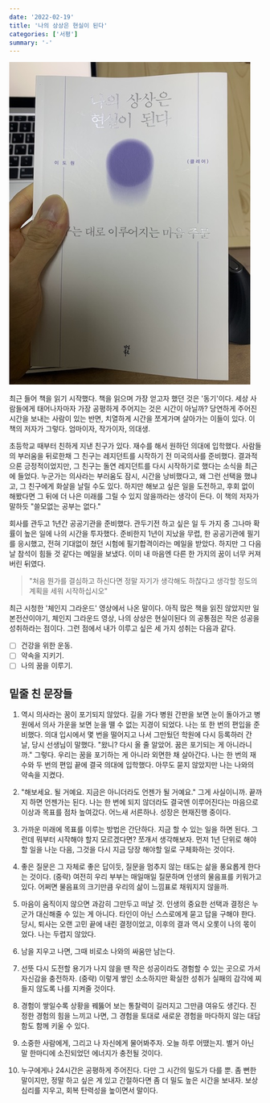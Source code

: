```yaml
---
date: '2022-02-19'
title: '나의 상상은 현실이 된다'
categories: ['서평']
summary: '-'
---
```


![](images/my-imagination.jpeg)

최근 들어 책을 읽기 시작했다. 책을 읽으며 가장 얻고자 했던 것은 '동기'이다.
세상 사람들에게 태어나자마자 가장 공평하게 주어지는 것은 시간이 아닐까?
당연하게 주어진 시간을 보내는 사람이 있는 반면, 치열하게 시간을 쪼게가며 살아가는 이들이 있다. 이 책의 저자가 그렇다. 엄마이자, 작가이자, 의대생.

초등학교 때부터 친하게 지낸 친구가 있다. 재수를 해서 원하던 의대에 입학했다. 사람들의 부러움을 뒤로한채 그 친구는 레지던트를 시작하기 전 미국의사를 준비했다. 결과적으론 긍정적이었지만, 그 친구는 돌연 레지던트를 다시 시작하기로 했다는 소식을 최근에 들었다. 누군가는 의사라는 부러움도 잠시, 시간을 낭비했다고, 왜 그런 선택을 했냐고, 그 친구에게 화살을 날릴 수도 있다. 하지만 해보고 싶은 일을 도전하고, 후회 없이 해봤다면 그 뒤에 더 나은 미래를 그릴 수 있지 않을까라는 생각이 든다. 이 책의 저자가 말하듯 "쓸모없는 공부는 없다."

회사를 관두고 1년간 공공기관을 준비했다. 관두기전 하고 싶은 일 두 가지 중 그나마 확률이 높은 일에 나의 시간을 투자했다. 준비한지 1년이 지났을 무렵, 한 공공기관에 필기를 응시했고, 전혀 기대없이 쳤던 시험에 필기합격이라는 메일을 받았다. 하지만 그 다음 날 참석이 힘들 것 같다는 메일을 보냈다. 이미 내 마음엔 다른 한 가지의 꿈이 너무 커져버린 뒤였다.

> "처음 뭔가를 결심하고 하신다면 정말 자기가 생각해도 하찮다고 생각할 정도의 계획을 세워 시작하십시오"

최근 시청한 '체인지 그라운드' 영상에서 나온 말이다.
아직 많은 책을 읽진 않았지만 일본전산이야기, 체인지 그라운드 영상, 나의 상상은 현실이된다 의 공통점은 작은 성공을 성취하라는 점이다.
그런 점에서 내가 이루고 싶은 세 가지 성취는 다음과 같다.

- [ ] 건강을 위한 운동.
- [ ] 약속을 지키기.
- [ ] 나의 꿈을 이루기.

## 밑줄 친 문장들

1. 역시 의사라는 꿈이 포기되지 않았다. 길을 가다 병원 간판을 보면 눈이 돌아가고 병원에서 의사 가운을 보면 눈을 뗄 수 없는 지경이 되었다. 나는 또 한 번의 편입을 준비했다. 의대 입시에서 몇 번을 떨어지고 나서 그만뒀던 학원에 다시 등록하러 간 날, 당시 선생님이 말했다. "왔니? 다시 올 줄 알았어. 꿈은 포기되는 게 아니라니까."
   그렇다. 우리는 꿈을 포기하는 게 아니라 외면한 채 살아간다. 나는 한 번의 재수와 두 번의 편입 끝에 결국 의대에 입학했다. 아무도 묻지 않았지만 나는 나와의 약속을 지켰다.

2. "해보세요. 될 거예요. 지금은 아니더라도 언젠가 될 거예요." 그게 사실이니까. 끝까지 하면 언젠가는 된다. 나는 한 번에 되지 않더라도 결국엔 이루어진다는 마음으로 이상과 목표를 점차 높여갔다. 어느새 서른하나. 성장은 현재진행 중이다.

3. 가까운 미래에 목표를 이루는 방법은 간단하다. 지금 할 수 있는 일을 하면 된다. 그런데 뭐부터 시작해야 할지 모르겠다면? 쪼개서 생각해보자. 먼저 1년 단위로 해야 할 일을 나눈 다음, 그것을 다시 지금 당장 해야할 일로 구체화하는 것이다.

4. 좋은 질문은 그 자체로 좋은 답이듯, 질문을 멈추지 않는 태도는 삶을 풍요롭게 한다는 것이다. (중략) 여전히 우리 부부는 매일매일 질문하며 인생의 물음표를 키워가고 있다. 어쩌면 물음표의 크기만큼 우리의 삶이 느낌표로 채워지지 않을까.

5. 마음이 움직이지 않으면 과감히 그만두고 떠날 것. 인생의 중요한 선택과 결정은 누군가 대신해줄 수 있는 게 아니다. 타인이 아닌 스스로에게 묻고 답을 구해야 한다. 당시, 퇴사는 오랜 고민 끝에 내린 결정이었고, 이후의 결과 역시 오롯이 나의 몫이었다. 나는 두렵지 않았다.

6. 남을 지우고 나면, 그때 비로소 나와의 싸움만 남는다.

7. 선뜻 다시 도전할 용기가 나지 않을 땐 작은 성공이라도 경험할 수 있는 곳으로 가서 자신감을 충전하자. (중략) 이렇게 쌓인 소소하지만 확실한 성취가 실패의 감각에 찌들지 않도록 나를 지켜줄 것이다.

8. 경험이 쌓일수록 상황을 꿰뚫어 보는 통찰력이 길러지고 그만큼 여유도 생긴다. 진정한 경험의 힘을 느끼고 나면, 그 경험을 토대로 새로운 경험을 마다하지 않는 대담함도 함께 키울 수 있다.

9. 소중한 사람에게, 그리고 나 자신에게 물어봐주자. 오늘 하루 어땠는지. 별거 아닌 말 한마디에 소진되었던 에너지가 충전될 것이다.

10. 누구에게나 24시간은 공평하게 주어진다. 다만 그 시간의 밀도가 다를 뿐. 좀 뻔한 말이지만, 정말 하고 싶은 게 있고 간절하다면 좀 더 밀도 높은 시간을 보내자. 보상 심리를 지우고, 회복 탄력성을 높이면서 말이다.
